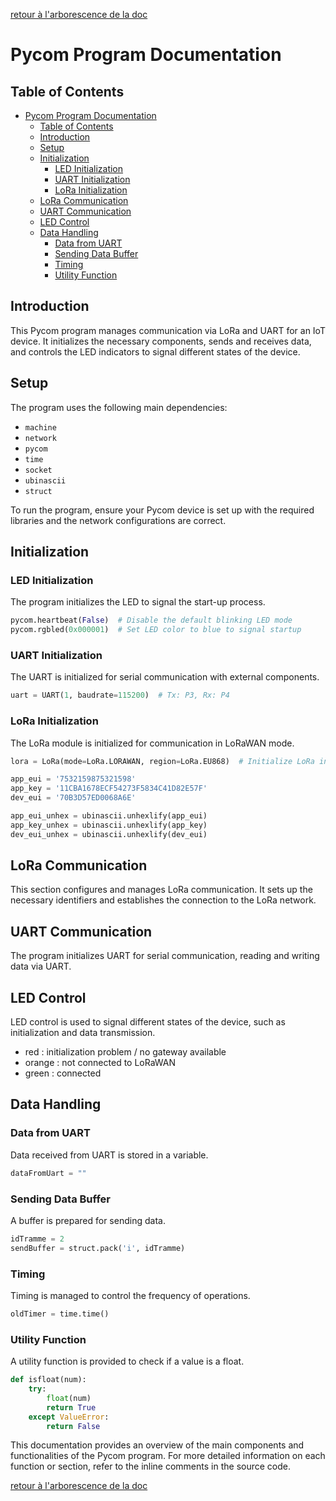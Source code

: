 [retour à l'arborescence de la doc](../README.md)
# Pycom Program Documentation

## Table of Contents

- [Pycom Program Documentation](#pycom-program-documentation)
  - [Table of Contents](#table-of-contents)
  - [Introduction](#introduction)
  - [Setup](#setup)
  - [Initialization](#initialization)
    - [LED Initialization](#led-initialization)
    - [UART Initialization](#uart-initialization)
    - [LoRa Initialization](#lora-initialization)
  - [LoRa Communication](#lora-communication)
  - [UART Communication](#uart-communication)
  - [LED Control](#led-control)
  - [Data Handling](#data-handling)
    - [Data from UART](#data-from-uart)
    - [Sending Data Buffer](#sending-data-buffer)
    - [Timing](#timing)
    - [Utility Function](#utility-function)

## Introduction

This Pycom program manages communication via LoRa and UART for an IoT device. It initializes the necessary components, sends and receives data, and controls the LED indicators to signal different states of the device.

## Setup

The program uses the following main dependencies:

* `machine`
* `network`
* `pycom`
* `time`
* `socket`
* `ubinascii`
* `struct`

To run the program, ensure your Pycom device is set up with the required libraries and the network configurations are correct.

## Initialization

### LED Initialization

The program initializes the LED to signal the start-up process.

```python
pycom.heartbeat(False)  # Disable the default blinking LED mode
pycom.rgbled(0x000001)  # Set LED color to blue to signal startup
```

### UART Initialization

The UART is initialized for serial communication with external components.

```python
uart = UART(1, baudrate=115200)  # Tx: P3, Rx: P4
```

### LoRa Initialization

The LoRa module is initialized for communication in LoRaWAN mode.

```python
lora = LoRa(mode=LoRa.LORAWAN, region=LoRa.EU868)  # Initialize LoRa in LORAWAN mode

app_eui = '7532159875321598'
app_key = '11CBA1678ECF54273F5834C41D82E57F'
dev_eui = '70B3D57ED0068A6E'

app_eui_unhex = ubinascii.unhexlify(app_eui)
app_key_unhex = ubinascii.unhexlify(app_key)
dev_eui_unhex = ubinascii.unhexlify(dev_eui)
```

## LoRa Communication

This section configures and manages LoRa communication. It sets up the necessary identifiers and establishes the connection to the LoRa network.

## UART Communication

The program initializes UART for serial communication, reading and writing data via UART.

## LED Control

LED control is used to signal different states of the device, such as initialization and data transmission.

- red : initialization problem / no gateway available
- orange : not connected to LoRaWAN
- green : connected


## Data Handling

### Data from UART

Data received from UART is stored in a variable.

```python
dataFromUart = ""
```

### Sending Data Buffer

A buffer is prepared for sending data.

```python
idTramme = 2
sendBuffer = struct.pack('i', idTramme)
```

### Timing

Timing is managed to control the frequency of operations.

```python
oldTimer = time.time()
```

### Utility Function

A utility function is provided to check if a value is a float.

```python
def isfloat(num):
    try:
        float(num)
        return True
    except ValueError:
        return False
```

This documentation provides an overview of the main components and functionalities of the Pycom program. For more detailed information on each function or section, refer to the inline comments in the source code.

[retour à l'arborescence de la doc](../README.md)